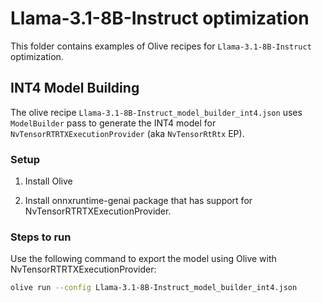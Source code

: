 # Llama-3.1-8B-Instruct optimization

This folder contains examples of Olive recipes for `Llama-3.1-8B-Instruct` optimization.

## INT4 Model Building

The olive recipe `Llama-3.1-8B-Instruct_model_builder_int4.json` uses `ModelBuilder` pass to generate the INT4 model for `NvTensorRTRTXExecutionProvider` (aka `NvTensorRtRtx` EP).

### Setup

1. Install Olive

2. Install onnxruntime-genai package that has support for NvTensorRTRTXExecutionProvider.

### Steps to run

Use the following command to export the model using Olive with NvTensorRTRTXExecutionProvider:

```bash
olive run --config Llama-3.1-8B-Instruct_model_builder_int4.json
```
